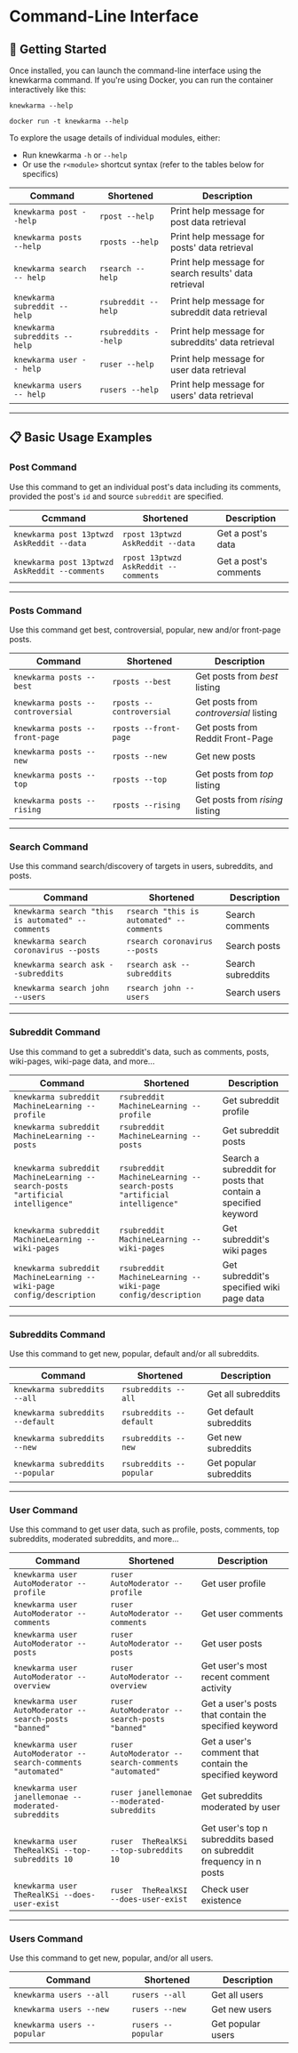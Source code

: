 # Command-Line Interface

## 🚀 Getting Started

Once installed, you can launch the command-line interface using the knewkarma command.
If you're using Docker, you can run the container interactively like this:

```shell
knewkarma --help
```

```shell
docker run -t knewkarma --help
```

To explore the usage details of individual modules, either:

* Run knewkarma <module> `-h` or `--help`
* Or use the `r<module>` shortcut syntax (refer to the tables below for specifics)

| Command                        | Shortened            | Description                                           |
|--------------------------------|----------------------|-------------------------------------------------------|
| `knewkarma post --help`        | `rpost --help`       | Print help message for post data retrieval            |
| `knewkarma posts --help`       | `rposts --help`      | Print help message for posts' data retrieval          |
| `knewkarma search -- help`     | `rsearch --help`     | Print help message for search results' data retrieval |
| `knewkarma subreddit -- help`  | `rsubreddit --help`  | Print help message for subreddit data retrieval       |
| `knewkarma subreddits -- help` | `rsubreddits --help` | Print help message for subreddits' data retrieval     |
| `knewkarma user -- help`       | `ruser --help`       | Print help message for user data retrieval            |
| `knewkarma users -- help`      | `rusers --help`      | Print help message for users' data retrieval          |

---

## 📋 Basic Usage Examples

### Post Command

Use this command to get an individual post's data including its comments, provided the post's `id` and
source `subreddit` are specified.

| Ccmmand                                       | Shortened                            | Description           |
|-----------------------------------------------|--------------------------------------|-----------------------|
| `knewkarma post 13ptwzd AskReddit --data`     | `rpost 13ptwzd AskReddit --data`     | Get a post's data     |
| `knewkarma post 13ptwzd AskReddit --comments` | `rpost 13ptwzd AskReddit --comments` | Get a post's comments |

---

### Posts Command

Use this command get best, controversial, popular, new and/or front-page posts.

| Command                           | Shortened                | Description                            |
|-----------------------------------|--------------------------|----------------------------------------|
| `knewkarma posts --best`          | `rposts --best`          | Get posts from *best* listing          |
| `knewkarma posts --controversial` | `rposts --controversial` | Get posts from *controversial* listing |
| `knewkarma posts --front-page`    | `rposts --front-page`    | Get posts from Reddit Front-Page       |
| `knewkarma posts --new`           | `rposts --new`           | Get new posts                          |
| `knewkarma posts --top`           | `rposts --top`           | Get posts from *top* listing           |
| `knewkarma posts --rising`        | `rposts --rising`        | Get posts from *rising* listing        |

---

### Search Command

Use this command search/discovery of targets in users, subreddits, and posts.

| Command                                           | Shortened                                | Description       |
|---------------------------------------------------|------------------------------------------|-------------------|
| `knewkarma search "this is automated" --comments` | `rsearch "this is automated" --comments` | Search comments   |
| `knewkarma search coronavirus --posts`            | `rsearch coronavirus --posts`            | Search posts      |
| `knewkarma search ask --subreddits`               | `rsearch ask --subreddits`               | Search subreddits |
| `knewkarma search john --users`                   | `rsearch john --users`                   | Search users      |

---

### Subreddit Command

Use this command to get a subreddit's data, such as comments, posts, wiki-pages, wiki-page data, and more...

| Command                                                                        | Shortened                                                             | Description                                                   |
|--------------------------------------------------------------------------------|-----------------------------------------------------------------------|---------------------------------------------------------------|
| `knewkarma subreddit MachineLearning --profile`                                | `rsubreddit MachineLearning --profile`                                | Get subreddit profile                                         |
| `knewkarma subreddit MachineLearning --posts`                                  | `rsubreddit MachineLearning --posts`                                  | Get subreddit posts                                           |
| `knewkarma subreddit MachineLearning --search-posts "artificial intelligence"` | `rsubreddit MachineLearning --search-posts "artificial intelligence"` | Search a subreddit for posts that contain a specified keyword |
| `knewkarma subreddit MachineLearning --wiki-pages`                             | `rsubreddit MachineLearning --wiki-pages`                             | Get subreddit's wiki pages                                    |
| `knewkarma subreddit MachineLearning --wiki-page config/description`           | `rsubreddit MachineLearning --wiki-page config/description`           | Get subreddit's specified wiki page data                      |

---

### Subreddits Command

Use this command to get new, popular, default and/or all subreddits.

| Command                          | Shortened               | Description            |
|----------------------------------|-------------------------|------------------------|
| `knewkarma subreddits --all`     | `rsubreddits --all`     | Get all subreddits     |
| `knewkarma subreddits --default` | `rsubreddits --default` | Get default subreddits |
| `knewkarma subreddits --new`     | `rsubreddits --new`     | Get new subreddits     |
| `knewkarma subreddits --popular` | `rsubreddits --popular` | Get popular subreddits |

---

### User Command

Use this command to get user data, such as profile, posts, comments, top subreddits, moderated subreddits, and more...

| Command                                                      | Shortened                                           | Description                                                         |
|--------------------------------------------------------------|-----------------------------------------------------|---------------------------------------------------------------------|
| `knewkarma user AutoModerator --profile`                     | `ruser AutoModerator --profile`                     | Get user profile                                                    |
| `knewkarma user AutoModerator --comments`                    | `ruser AutoModerator --comments`                    | Get user comments                                                   |
| `knewkarma user AutoModerator --posts`                       | `ruser AutoModerator --posts`                       | Get user posts                                                      |
| `knewkarma user AutoModerator --overview`                    | `ruser AutoModerator --overview`                    | Get user's most recent comment activity                             |
| `knewkarma user AutoModerator --search-posts "banned"`       | `ruser AutoModerator --search-posts "banned"`       | Get a user's posts that contain the specified keyword               |
| `knewkarma user AutoModerator --search-comments "automated"` | `ruser AutoModerator --search-comments "automated"` | Get a user's comment that contain the specified keyword             |
| `knewkarma user janellemonae --moderated-subreddits`         | `ruser janellemonae --moderated-subreddits`         | Get subreddits moderated by user                                    |
| `knewkarma user TheRealKSi --top-subreddits 10`              | `ruser  TheRealKSi --top-subreddits 10`             | Get user's top n subreddits based on subreddit frequency in n posts |
| `knewkarma user TheRealKSi --does-user-exist`                | `ruser  TheRealKSI --does-user-exist`               | Check user existence                                                |

---

### Users Command

Use this command to get new, popular, and/or all users.

| Command                     | Shortened          | Description       |
|-----------------------------|--------------------|-------------------|
| `knewkarma users --all`     | `rusers --all`     | Get all users     |
| `knewkarma users --new`     | `rusers --new`     | Get new users     |
| `knewkarma users --popular` | `rusers --popular` | Get popular users |
